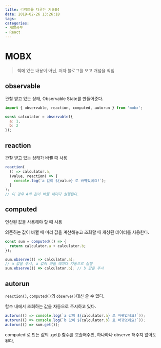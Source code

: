 ```yaml
---
title: 리액트를 다루는 기술04
date: 2019-02-26 13:26:18
tags:
categories:
- 개발공부
- React
---
```


# MOBX

> 책에 있는 내용이 아닌, 저자 블로그를 보고 개념을 익힘

## observable

관찰 받고 있는 상태, Observable State를 만들어준다.

```javascript
import { observable, reaction, computed, autorun } from 'mobx';

const calculator = observable({
  a: 1,
  b: 2
});
```

## reaction

관찰 받고 있는 상태가 바뀔 때 사용

```javascript
reaction(
  () => calculator.a,
  (value, reaction) => {
    console.log(`a 값이 ${value} 로 바뀌었네요!`);
  }
);
// 이 경우 A의 값이 바뀔 때마다 실행된다.
```

## computed

연산된 값을 사용해야 할 때 사용

의존하는 값이 바뀔 때 미리 값을 계산해놓고 조회할 때 캐싱된 데이터를 사용한다.

```javascript
const sum = computed(() => {
  return calculator.a + calculator.b;
});

sum.observe(() => calculator.a);
// a 값을 주시, a 값이 바뀔 때마다 자동으로 실행
sum.observe(() => calculator.b); // b 값을 주시
```

## autorun

`reaction()`, `computed()`의 `observe()`대신 쓸 수 있다.

함수 내에서 조회하는 값을 자동으로 주시하고 있다.

```javascript
autorun(() => console.log(`a 값이 ${calculator.a} 로 바뀌었네요!`));
autorun(() => console.log(`b 값이 ${calculator.b} 로 바뀌었네요!`));
autorun(() => sum.get());
```

computed 로 만든 값의 .get() 함수를 호출해주면, 하나하나 observe 해주지 않아도 된다.

